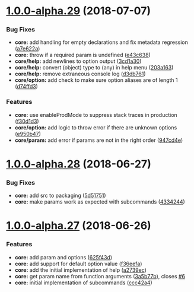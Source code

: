 <a name="1.0.0-alpha.29"></a>
# [1.0.0-alpha.29](https://github.com/orbital-js/orbital/compare/v1.0.0-alpha.28...v1.0.0-alpha.29) (2018-07-07)


### Bug Fixes

* **core:** add handling for empty declarations and fix metadata regression ([a7e622a](https://github.com/orbital-js/orbital/commit/a7e622a))
* **core:** throw if a required param is undefined ([e43c638](https://github.com/orbital-js/orbital/commit/e43c638))
* **core/help:** add newlines to option output ([3cd1a30](https://github.com/orbital-js/orbital/commit/3cd1a30))
* **core/help:** convert (object) type to (any) in help menu ([203a163](https://github.com/orbital-js/orbital/commit/203a163))
* **core/help:** remove extraneous console log ([d3db761](https://github.com/orbital-js/orbital/commit/d3db761))
* **core/option:** add check to make sure option aliases are of length 1 ([d74ffd3](https://github.com/orbital-js/orbital/commit/d74ffd3))


### Features

* **core:** use enableProdMode to suppress stack traces in production ([f30d1d3](https://github.com/orbital-js/orbital/commit/f30d1d3))
* **core/option:** add logic to throw error if there are unknown options ([e950b47](https://github.com/orbital-js/orbital/commit/e950b47))
* **core/param:** add error if params are not in the right order ([947cd4e](https://github.com/orbital-js/orbital/commit/947cd4e))



<a name="1.0.0-alpha.28"></a>
# [1.0.0-alpha.28](https://github.com/orbital-js/orbital/compare/v1.0.0-alpha.27...v1.0.0-alpha.28) (2018-06-27)


### Bug Fixes

* **core:** add src to packaging ([5d51751](https://github.com/orbital-js/orbital/commit/5d51751))
* **core:** make params work as expected with subcommands ([4334244](https://github.com/orbital-js/orbital/commit/4334244))



<a name="1.0.0-alpha.27"></a>
# [1.0.0-alpha.27](https://github.com/orbital-js/orbital/compare/625f43d...v1.0.0-alpha.27) (2018-06-26)


### Features

* **core:** add param and options ([625f43d](https://github.com/orbital-js/orbital/commit/625f43d))
* **core:** add support for default option value ([f36eefa](https://github.com/orbital-js/orbital/commit/f36eefa))
* **core:** add the initial implementation of help ([a2739ec](https://github.com/orbital-js/orbital/commit/a2739ec))
* **core:** get param name from function arguments ([3a5b77b](https://github.com/orbital-js/orbital/commit/3a5b77b)), closes [#6](https://github.com/orbital-js/orbital/issues/6)
* **core:** initial implementation of subcommands ([ccc42a4](https://github.com/orbital-js/orbital/commit/ccc42a4))



